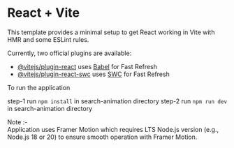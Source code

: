 # React + Vite

This template provides a minimal setup to get React working in Vite with HMR and some ESLint rules.

Currently, two official plugins are available:

- [@vitejs/plugin-react](https://github.com/vitejs/vite-plugin-react/blob/main/packages/plugin-react) uses [Babel](https://babeljs.io/) for Fast Refresh
- [@vitejs/plugin-react-swc](https://github.com/vitejs/vite-plugin-react/blob/main/packages/plugin-react-swc) uses [SWC](https://swc.rs/) for Fast Refresh



To run the application

step-1 run `npm install` in search-animation directory
step-2 run `npm run dev` in search-animation directory

Note :-  
Application uses Framer Motion which requires LTS Node.js version (e.g., Node.js 18 or 20) to ensure smooth operation with Framer Motion.
